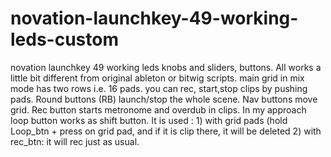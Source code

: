 # novation-launchkey-49-working-leds-custom
novation launchkey 49 working leds knobs and sliders, buttons.  All works a little bit different from original ableton or bitwig scripts.
main grid in mix mode has two rows i.e. 16 pads. you can rec, start,stop clips by pushing pads. Round buttons (RB) launch/stop the whole scene. Nav buttons move grid.  Rec button starts metronome and overdub in clips.  In my approach loop button works as shift button.  It is used : 1) with grid pads (hold Loop_btn + press on grid pad, and if it is clip there, it will be deleted 2) with rec_btn: it will rec just as usual. 
